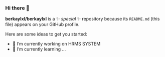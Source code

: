 ### Hi there 👋


**berkaylxl/berkaylxl** is a ✨ _special_ ✨ repository because its `README.md` (this file) appears on your GitHub profile.

Here are some ideas to get you started:

- 🔭 I’m currently working on HRMS SYSTEM
- 🌱 I’m currently learning ...

